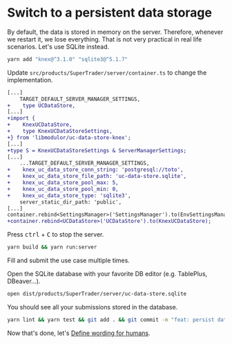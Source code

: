 # Switch to a persistent data storage

By default, the data is stored in memory on the server. Therefore, whenever we restart it, we lose everything. That is not very practical in real life scenarios. Let's use SQLite instead.

```sh
yarn add "knex@^3.1.0" "sqlite3@^5.1.7"
```

Update `src/products/SuperTrader/server/container.ts` to change the implementation.

```diff
[...]
    TARGET_DEFAULT_SERVER_MANAGER_SETTINGS,
+    type UCDataStore,
[...]
+import {
+    KnexUCDataStore,
+    type KnexUCDataStoreSettings,
+} from 'libmodulor/uc-data-store-knex';
[...]
+type S = KnexUCDataStoreSettings & ServerManagerSettings;
[...]
    ...TARGET_DEFAULT_SERVER_MANAGER_SETTINGS,
+    knex_uc_data_store_conn_string: 'postgresql://toto',
+    knex_uc_data_store_file_path: 'uc-data-store.sqlite',
+    knex_uc_data_store_pool_max: 5,
+    knex_uc_data_store_pool_min: 0,
+    knex_uc_data_store_type: 'sqlite3',
    server_static_dir_path: 'public',
[...]
container.rebind<SettingsManager>('SettingsManager').to(EnvSettingsManager);
+container.rebind<UCDataStore>('UCDataStore').to(KnexUCDataStore);
```

Press <kbd>ctrl</kbd> + <kbd>C</kbd> to stop the server.

```sh
yarn build && yarn run:server
```

Fill and submit the use case multiple times.

Open the SQLite database with your favorite DB editor (e.g. TablePlus, DBeaver...).

```sh
open dist/products/SuperTrader/server/uc-data-store.sqlite
```

You should see all your submissions stored in the database.

```sh
yarn lint && yarn test && git add . && git commit -m "feat: persist data in SQLite"
```

Now that's done, let's [Define wording for humans](./009_Define_wording_for_humans.md).
